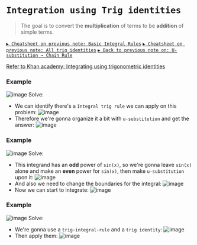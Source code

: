 # `Integration using Trig identities`
> The goal is to convert the **multiplication** of terms to be **addition** of simple terms.

[`▶ Cheatsheet on previous note: Basic Integral Rules`](https://github.com/solomonxie/solomonxie.github.io/issues/49#issuecomment-395356656)
[`▶ Cheatsheet on previous note: All trig identities`](https://github.com/solomonxie/solomonxie.github.io/issues/44#issuecomment-377684464)
[`▶ Back to previous note on: U-substitution → Chain Rule`](https://github.com/solomonxie/solomonxie.github.io/issues/49#issuecomment-395677669)

[Refer to Khan academy: Integrating using trigonometric identities](https://www.khanacademy.org/math/integral-calculus/ic-integration#ic-integration-with-trig-identities)

### Example
![image](https://user-images.githubusercontent.com/14041622/46219793-d9a9a400-c37a-11e8-8075-f92004958982.png)
Solve:
- We can identify there's a `Integral trig rule` we can apply on this problem:
![image](https://user-images.githubusercontent.com/14041622/46241862-a4409d00-c3f2-11e8-9618-c1e1e7af7186.png)
- Therefore we're gonna organize it a bit with `u-substitution` and get the answer:
![image](https://user-images.githubusercontent.com/14041622/46241876-e964cf00-c3f2-11e8-9b81-8a362400cc60.png)


### Example
![image](https://user-images.githubusercontent.com/14041622/46242010-4eb9bf80-c3f5-11e8-83c3-3bd77a63566d.png)
Solve:
- This integrand has an **odd** power of `sin(x)`, so we're gonna leave `sin(x)` alone and make an  **even** power for `sin(x)`, then make `u-substitution` upon it:
![image](https://user-images.githubusercontent.com/14041622/46242032-aeb06600-c3f5-11e8-8ee1-382141b49e05.png)
- And also we need to change the boundaries for the integral:
![image](https://user-images.githubusercontent.com/14041622/46242042-ef0fe400-c3f5-11e8-9f53-ffaafeac704a.png)
- Now we can start to integrate:
![image](https://user-images.githubusercontent.com/14041622/46242061-25e5fa00-c3f6-11e8-8aed-148deb16aa6b.png)


### Example
![image](https://user-images.githubusercontent.com/14041622/46242288-92162d00-c3f9-11e8-9088-651c530a46ee.png)
Solve:
- We're gonna use a `trig-integral-rule` and a `trig identity`:
![image](https://user-images.githubusercontent.com/14041622/46242353-a3136e00-c3fa-11e8-8c83-8152e3e32687.png)
- Then apply them:
![image](https://user-images.githubusercontent.com/14041622/46242364-ca6a3b00-c3fa-11e8-8646-caa17e3852f6.png)
